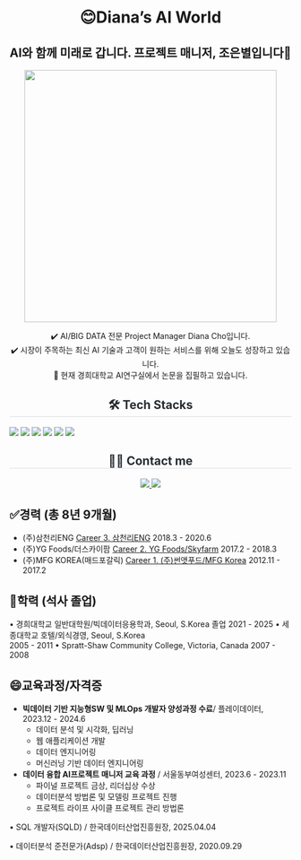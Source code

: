 <div align=center>
 
  # 😊Diana’s AI World

  ## AI와 함께 미래로 갑니다. 프로젝트 매니저, 조은별입니다👋
  <img width=450 src="https://github.com/user-attachments/assets/6e84200b-c9e5-437a-af06-4d52916feb54">
   <br>
  
  ✔️ AI/BIG DATA 전문 Project Manager Diana Cho입니다. <br>
  ✔️ 시장이 주목하는 최신 AI 기술과 고객이 원하는 서비스를 위해 오늘도 성장하고 있습니다. <br>
  🔭 현재 경희대학교 AI연구실에서 논문을 집필하고 있습니다. <br>
  
  </div>
  
  <div align= "center">
   <h2 style="border-bottom: 1px solid #d8dee4; color: #282d33;"> 🛠️ Tech Stacks </h2>
    <div style="margin: 0 auto; text-align: left;" align= "center">
        <img src="https://img.shields.io/badge/Python-3776AB?style=for-the-badge&logo=Python&logoColor=white">
        <img src="https://img.shields.io/badge/PyTorch-EE4C2C?style=for-the-badge&logo=PyTorch&logoColor=white">
        <img src="https://img.shields.io/badge/Spring Boot-6DB33F?style=for-the-badge&logo=Spring Boot&logoColor=white">
        <img src="https://img.shields.io/badge/Slack-4A154B?style=for-the-badge&logo=Slack&logoColor=white">
        <img src="https://img.shields.io/badge/Git-F05032?style=for-the-badge&logo=Git&logoColor=white">
        <img src="https://img.shields.io/badge/Figma-F24E1E?style=for-the-badge&logo=Figma&logoColor=white">
    </div>
  </div>
  
  <div align= "center">
      <h2 style="border-bottom: 1px solid #d8dee4; color: #282d33;"> 🧑‍💻 Contact me </h2>
      <div align= "center">
        <a href=https://www.notion.so/CRM-5fc9ad3ea1054a53a686292efcc77831?pvs=4> <img src="https://img.shields.io/badge/Notion-000000?style=for-the-badge&logo=Notion&logoColor=white&link=https://www.notion.so/CRM-5fc9ad3ea1054a53a686292efcc77831?pvs=4"> </a>
        <a href=mailto:piaristar@gmail.com> <img src="https://img.shields.io/badge/Gmail-EA4335?style=for-thebadge&logo=Gmail&logoColor=white&link=mailto:piaristar@gmail.com"> </a>
      </div>
</div>
  
  ## ✅**경력 (총 8년 9개월)**
  
  - (주)삼천리ENG [Career 3. 삼천리ENG](https://www.notion.so/Career-3-ENG-1ca8ea12dc9181d895f6e56511b007bf?pvs=21)
    2018.3 - 2020.6 
  - (주)YG Foods/더스카이팜 [Career 2. YG Foods/Skyfarm](https://www.notion.so/Career-2-YG-Foods-Skyfarm-1ca8ea12dc9181c7b0b4ec35e32376f7?pvs=21)
    2017.2 - 2018.3
  - (주)MFG KOREA(매드포갈릭)  [Career 1. (주)썬앳푸드/MFG Korea](https://www.notion.so/Career-1-MFG-Korea-1ca8ea12dc9181fe9404fd6a0bb2e73e?pvs=21)
    2012.11 - 2017.2
  
  ## 🤔**학력 (석사 졸업)**
  
  • 경희대학교 일반대학원/빅데이터응용학과, Seoul, S.Korea 졸업 
    2021 - 2025
  • 세종대학교 호텔/외식경영, Seoul, S.Korea  
    2005 - 2011
  • Spratt-Shaw Community College, Victoria, Canada 
    2007 - 2008
  
  ## 😄**교육과정/자격증**
  
  - **빅데이터 기반 지능형SW 및 MLOps 개발자 양성과정 수료**/ 플레이데이터, 2023.12 - 2024.6
      - 데이터 분석 및 시각화, 딥러닝
      - 웹 애플리케이션 개발
      - 데이터 엔지니어링
      - 머신러닝 기반 데이터 엔지니어링
  - **데이터 융합 AI프로젝트 매니저 교육 과정** / 서울동부여성센터, 2023.6 - 2023.11
      - 파이널 프로젝트 금상, 리더십상 수상
      - 데이터분석 방법론 및 모델링 프로젝트 진행
      - 프로젝트 라이프 사이클 프로젝트 관리 방법론
  
  • SQL 개발자(SQLD) / 한국데이터산업진흥원장, 2025.04.04
  
  • ﻿데이터분석 준전문가(Adsp) / 한국데이터산업진흥원장, 2020.09.29
  
  





<!--
**piaris/piaris** is a ✨ _special_ ✨ repository because its `README.md` (this file) appears on your GitHub profile.

Here are some ideas to get you started:

- 🔭 I’m currently working on ...
- 🌱 I’m currently learning ...
- 👯 I’m looking to collaborate on ...
- 🤔 I’m looking for help with ...
- 💬 Ask me about ...
- 📫 How to reach me: ...
- 😄 Pronouns: ...
- ⚡ Fun fact: ...
<img src="http://mazandi.herokuapp.com/api?handle={handle}&theme=dark"/>
-->

